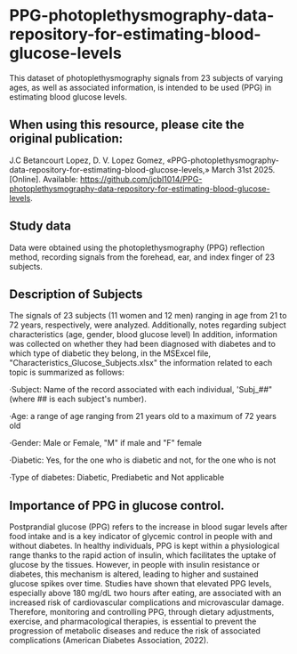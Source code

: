 # PPG-photoplethysmography-data-repository-for-estimating-blood-glucose-levels
This dataset of photoplethysmography signals from 23 subjects of varying ages, as well as associated information, is intended to be used (PPG) in estimating blood glucose levels.


## When using this resource, please cite the original publication:
J.C Betancourt Lopez, D. V. Lopez Gomez,  «PPG-photoplethysmography-data-repository-for-estimating-blood-glucose-levels,» March 31st 2025. [Online]. Available: https://github.com/jcbl1014/PPG-photoplethysmography-data-repository-for-estimating-blood-glucose-levels.

## Study data
Data were obtained using the photoplethysmography (PPG) reflection method, recording signals from the forehead, ear, and index finger of 23 subjects.

## Description of Subjects
The signals of 23 subjects (11 women and 12 men) ranging in age from 21 to 72 years, respectively, were analyzed. Additionally, notes regarding subject characteristics (age, gender, blood glucose level) In addition, information was collected on whether they had been diagnosed with diabetes and to which type of diabetic they belong, in the MSExcel file, "Characteristics_Glucose_Subjects.xlsx" the information related to each topic is summarized as follows:

·Subject: Name of the record associated with each individual, 'Subj_##" (where ## is each subject's number).

·Age: a range of age ranging from 21 years old to a maximum of 72 years old 

·Gender: Male or Female, "M" if male and "F" female 

·Diabetic: Yes, for the one who is diabetic and not, for the one who is not 

·Type of diabetes: Diabetic, Prediabetic and Not applicable 

## Importance of PPG in glucose control.
Postprandial glucose (PPG) refers to the increase in blood sugar levels after food intake and is a key indicator of glycemic control in people with and without diabetes. In healthy individuals, PPG is kept within a physiological range thanks to the rapid action of insulin, which facilitates the uptake of glucose by the tissues. However, in people with insulin resistance or diabetes, this mechanism is altered, leading to higher and sustained glucose spikes over time. Studies have shown that elevated PPG levels, especially above 180 mg/dL two hours after eating, are associated with an increased risk of cardiovascular complications and microvascular damage. Therefore, monitoring and controlling PPG, through dietary adjustments, exercise, and pharmacological therapies, is essential to prevent the progression of metabolic diseases and reduce the risk of associated complications (American Diabetes Association, 2022). 








